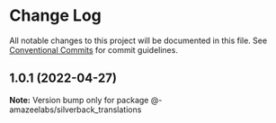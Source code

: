 # Change Log

All notable changes to this project will be documented in this file.
See [Conventional Commits](https://conventionalcommits.org) for commit guidelines.

## 1.0.1 (2022-04-27)

**Note:** Version bump only for package @-amazeelabs/silverback_translations

